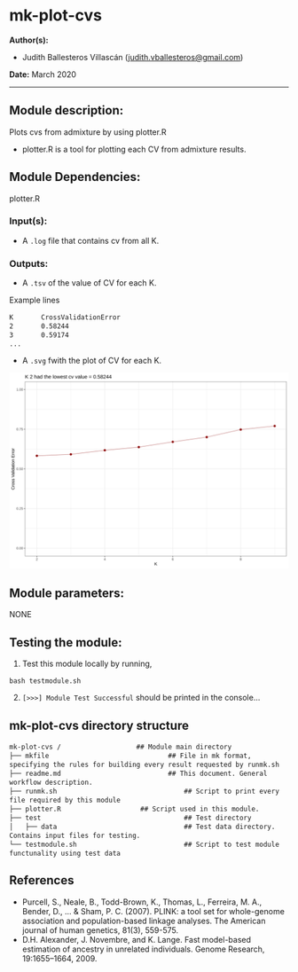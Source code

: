 # mk-plot-cvs
**Author(s):**

* Judith Ballesteros Villascán (judith.vballesteros@gmail.com)

**Date:** March 2020 

---

## Module description:
Plots cvs from admixture by using plotter.R

* plotter.R is a tool for plotting each CV from admixture results.

## Module Dependencies:
plotter.R

### Input(s):

* A `.log` file that contains cv from all K.

### Outputs:

* A `.tsv` of the value of CV for each K.

Example lines
```
K       CrossValidationError
2       0.58244
3       0.59174
...
```

* A `.svg` fwith the plot of CV for each K.

![Example of raw parallel_plot](../../dev_notes/cvs.svg)

## Module parameters:
NONE

## Testing the module:

1. Test this module locally by running,
```
bash testmodule.sh
```

2. `[>>>] Module Test Successful` should be printed in the console...

## mk-plot-cvs directory structure

````
mk-plot-cvs /				    ## Module main directory
├── mkfile						   		## File in mk format, specifying the rules for building every result requested by runmk.sh
├── readme.md							## This document. General workflow description.
├── runmk.sh								## Script to print every file required by this module
├── plotter.R					 ## Script used in this module.
├── test									## Test directory
│   ├── data								## Test data directory. Contains input files for testing.
└── testmodule.sh							## Script to test module functunality using test data
````
## References
* Purcell, S., Neale, B., Todd-Brown, K., Thomas, L., Ferreira, M. A., Bender, D., ... & Sham, P. C. (2007). PLINK: a tool set for whole-genome association and population-based linkage analyses. The American journal of human genetics, 81(3), 559-575.
* D.H. Alexander, J. Novembre, and K. Lange. Fast model-based estimation of ancestry in unrelated individuals. Genome Research, 19:1655–1664, 2009.